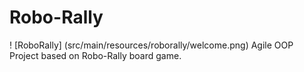 # Robo-Rally
! [RoboRally] (src/main/resources/roborally/welcome.png)
Agile OOP Project based on Robo-Rally board game.
